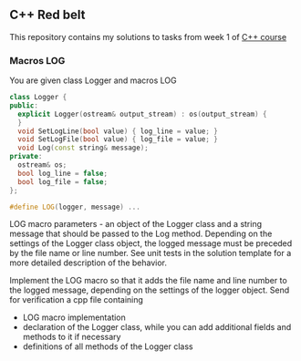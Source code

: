 ## C++ Red belt
This repository contains my solutions to tasks from week 1 of [C++ course](https://www.coursera.org/learn/c-plus-plus-red/)
### Macros LOG

You are given class Logger and macros LOG
```cpp
class Logger {
public:
  explicit Logger(ostream& output_stream) : os(output_stream) {
  }
  void SetLogLine(bool value) { log_line = value; }
  void SetLogFile(bool value) { log_file = value; }
  void Log(const string& message);
private:
  ostream& os;
  bool log_line = false;
  bool log_file = false;
};

#define LOG(logger, message) ...
```
LOG macro parameters - an object of the Logger class and a string message that should be passed to the Log method. Depending on the settings of the Logger class object, the logged message must be preceded by the file name or line number. See unit tests in the solution template for a more detailed description of the behavior.

Implement the LOG macro so that it adds the file name and line number to the logged message, depending on the settings of the logger object. Send for verification a cpp file containing

- LOG macro implementation
- declaration of the Logger class, while you can add additional fields and methods to it if necessary
- definitions of all methods of the Logger class
